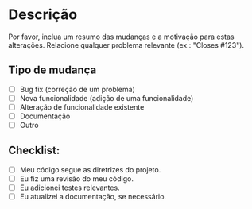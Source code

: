 # Descrição

Por favor, inclua um resumo das mudanças e a motivação para estas alterações. Relacione qualquer problema relevante (ex.: "Closes #123").

## Tipo de mudança

- [ ] Bug fix (correção de um problema)
- [ ] Nova funcionalidade (adição de uma funcionalidade)
- [ ] Alteração de funcionalidade existente
- [ ] Documentação
- [ ] Outro

## Checklist:

- [ ] Meu código segue as diretrizes do projeto.
- [ ] Eu fiz uma revisão do meu código.
- [ ] Eu adicionei testes relevantes.
- [ ] Eu atualizei a documentação, se necessário.
